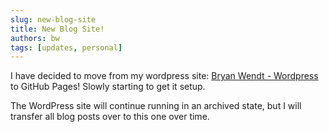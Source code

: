 ```yaml
---
slug: new-blog-site
title: New Blog Site!
authors: bw
tags: [updates, personal]
---
```


I have decided to move from my wordpress site: [Bryan Wendt - Wordpress][wordpress] to GitHub Pages! Slowly starting to get it setup. 

The WordPress site will continue running in an archived state, but I will transfer all blog posts over to this one over time.

[wordpress]: https://bryanwendt.wordpress.com